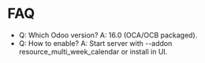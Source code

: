 # FAQ

- Q: Which Odoo version? A: 16.0 (OCA/OCB packaged).
- Q: How to enable? A: Start server with --addon resource_multi_week_calendar or install in UI.

